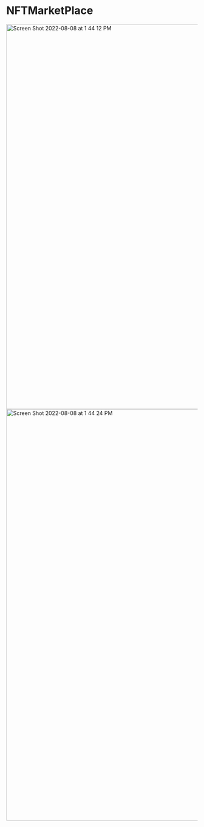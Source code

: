 # NFTMarketPlace
<img width="1012" alt="Screen Shot 2022-08-08 at 1 44 12 PM" src="https://user-images.githubusercontent.com/81759076/183493862-fbdc9858-3192-480e-bf48-62a6a36e367a.png">
<img width="1082" alt="Screen Shot 2022-08-08 at 1 44 24 PM" src="https://user-images.githubusercontent.com/81759076/183493870-6c999918-4a5b-47f2-aff1-dd2d6b7f52ed.png">
